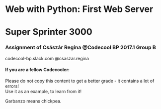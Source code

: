 # Web with Python: First Web Server
# Super Sprinter 3000 

### Assignment of Császár Regina @Codecool BP 2017.1 Group B
codecool-bp.slack.com @csaszar.regina

#### If you are a fellow Codecooler:

Please do not copy this content to get a better grade - it contains a lot of errors!  
Use it as an example, to learn from it!

Garbanzo means chickpea.